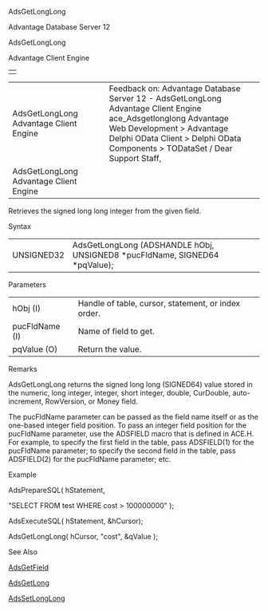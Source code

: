 AdsGetLongLong




Advantage Database Server 12  

AdsGetLongLong

Advantage Client Engine

|  |
| --- |
|  |

|  |  |  |  |  |
| --- | --- | --- | --- | --- |
| AdsGetLongLong  Advantage Client Engine |  |  | Feedback on: Advantage Database Server 12 - AdsGetLongLong Advantage Client Engine ace\_Adsgetlonglong Advantage Web Development > Advantage Delphi OData Client > Delphi OData Components > TODataSet / Dear Support Staff, |  |
| AdsGetLongLong  Advantage Client Engine |  |  |  |  |

Retrieves the signed long long integer from the given field.

Syntax

|  |  |
| --- | --- |
| UNSIGNED32 | AdsGetLongLong (ADSHANDLE hObj, UNSIGNED8 \*pucFldName,  SIGNED64 \*pqValue); |

Parameters

|  |  |
| --- | --- |
| hObj (I) | Handle of table, cursor, statement, or index order. |
| pucFldName (I) | Name of field to get. |
| pqValue (O) | Return the value. |

Remarks

AdsGetLongLong returns the signed long long (SIGNED64) value stored in the numeric, long integer, integer, short integer, double, CurDouble, auto-increment, RowVersion, or Money field.

The pucFldName parameter can be passed as the field name itself or as the one-based integer field position. To pass an integer field position for the pucFldName parameter, use the ADSFIELD macro that is defined in ACE.H. For example, to specify the first field in the table, pass ADSFIELD(1) for the pucFldName parameter; to specify the second field in the table, pass ADSFIELD(2) for the pucFldName parameter; etc.

Example

AdsPrepareSQL( hStatement,

"SELECT FROM test WHERE cost > 100000000" );

AdsExecuteSQL( hStatement, &hCursor);

AdsGetLongLong( hCursor, "cost", &qValue );

See Also

[AdsGetField](ace_adsgetfield.htm)

[AdsGetLong](ace_adsgetlong.htm)

[AdsSetLongLong](ace_adssetlonglong.htm)